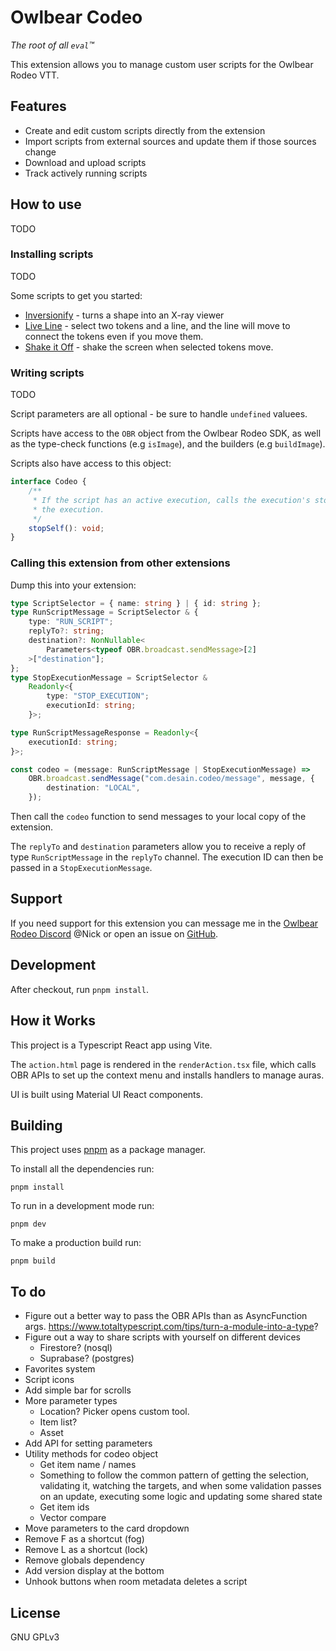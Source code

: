 # Owlbear Codeo

_The root of all `eval`™_

This extension allows you to manage custom user scripts for the Owlbear Rodeo VTT.

## Features

-   Create and edit custom scripts directly from the extension
-   Import scripts from external sources and update them if those sources change
-   Download and upload scripts
-   Track actively running scripts

## How to use

TODO

### Installing scripts

TODO

Some scripts to get you started:

-   [Inversionify](https://gist.github.com/desain/38977393433dfc6242eab280abe416fa) - turns a shape into an X-ray viewer
-   [Live Line](https://gist.github.com/desain/cbfdce2b7329fcae2919a479ff1d3e44) - select two tokens and a line, and the line will move to connect the tokens even if you move them.
-   [Shake it Off](https://gist.github.com/desain/5315c2c18ba469cd85534e8c29f8abbc) - shake the screen when selected tokens move.

### Writing scripts

TODO

Script parameters are all optional - be sure to handle `undefined` valuees.

Scripts have access to the `OBR` object from the Owlbear Rodeo SDK, as well as the type-check functions (e.g `isImage`), and the builders (e.g `buildImage`).

Scripts also have access to this object:

```typescript
interface Codeo {
    /**
     * If the script has an active execution, calls the execution's stop() function and removes
     * the execution.
     */
    stopSelf(): void;
}
```

### Calling this extension from other extensions

Dump this into your extension:

```typescript
type ScriptSelector = { name: string } | { id: string };
type RunScriptMessage = ScriptSelector & {
    type: "RUN_SCRIPT";
    replyTo?: string;
    destination?: NonNullable<
        Parameters<typeof OBR.broadcast.sendMessage>[2]
    >["destination"];
};
type StopExecutionMessage = ScriptSelector &
    Readonly<{
        type: "STOP_EXECUTION";
        executionId: string;
    }>;

type RunScriptMessageResponse = Readonly<{
    executionId: string;
}>;

const codeo = (message: RunScriptMessage | StopExecutionMessage) =>
    OBR.broadcast.sendMessage("com.desain.codeo/message", message, {
        destination: "LOCAL",
    });
```

Then call the `codeo` function to send messages to your local copy of the extension.

The `replyTo` and `destination` parameters allow you to receive a reply of type `RunScriptMessage` in the `replyTo` channel. The execution ID can then be passed in a `StopExecutionMessage`.

## Support

If you need support for this extension you can message me in the [Owlbear Rodeo Discord](https://discord.com/invite/u5RYMkV98s) @Nick or open an issue on [GitHub](https://github.com/desain/owlbear-codeo/issues).

## Development

After checkout, run `pnpm install`.

## How it Works

This project is a Typescript React app using Vite.

The `action.html` page is rendered in the `renderAction.tsx` file, which calls OBR APIs to set up the context menu and installs handlers to manage auras.

UI is built using Material UI React components.

## Building

This project uses [pnpm](https://pnpm.io/) as a package manager.

To install all the dependencies run:

`pnpm install`

To run in a development mode run:

`pnpm dev`

To make a production build run:

`pnpm build`

## To do

-   Figure out a better way to pass the OBR APIs than as AsyncFunction args. https://www.totaltypescript.com/tips/turn-a-module-into-a-type?
-   Figure out a way to share scripts with yourself on different devices
    -   Firestore? (nosql)
    -   Suprabase? (postgres)
-   Favorites system
-   Script icons
-   Add simple bar for scrolls
-   More parameter types
    -   Location? Picker opens custom tool.
    -   Item list?
    -   Asset
-   Add API for setting parameters
-   Utility methods for codeo object
    -   Get item name / names
    -   Something to follow the common pattern of getting the selection, validating it, watching the targets, and when some validation passes on an update, executing some logic and updating some shared state
    -   Get item ids
    -   Vector compare
-   Move parameters to the card dropdown
-   Remove F as a shortcut (fog)
-   Remove L as a shortcut (lock)
-   Remove globals dependency
-   Add version display at the bottom
-   Unhook buttons when room metadata deletes a script

## License

GNU GPLv3
